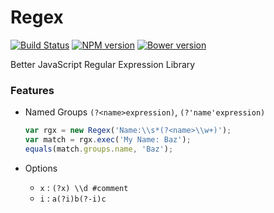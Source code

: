 # Regex

[![Build Status](https://travis-ci.org/tenbits/Regex.svg?branch=master)](https://travis-ci.org/tenbits/Regex)
[![NPM version](https://badge.fury.io/js/Regex.svg)](http://badge.fury.io/js/atma-regex)
[![Bower version](https://badge.fury.io/bo/Regex.svg)](http://badge.fury.io/bo/atma-regex)


Better JavaScript Regular Expression Library

### Features

- Named Groups `(?<name>expression)`, `(?'name'expression)`
    
    ```javascript
    var rgx = new Regex('Name:\\s*(?<name>\\w+)');
    var match = rgx.exec('My Name: Baz');
    equals(match.groups.name, 'Baz');
    ```

- Options
    + `x` : `(?x) \\d #comment`
    + `i` : `a(?i)b(?-i)c`
        
